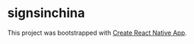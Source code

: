 # signsinchina

This project was bootstrapped with [Create React Native App](https://github.com/react-community/create-react-native-app).



